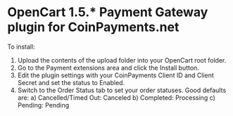 OpenCart 1.5.* Payment Gateway plugin for CoinPayments.net
========================

To install:
1) Upload the contents of the upload folder into your OpenCart root folder.
2) Go to the Payment extensions area and click the Install button.
3) Edit the plugin settings with your CoinPayments Client ID and Client Secret and set the status to Enabled.
4) Switch to the Order Status tab to set your order statuses. Good defaults are:
	a) Cancelled/Timed Out: Canceled
	b) Completed: Processing
	c) Pending: Pending
